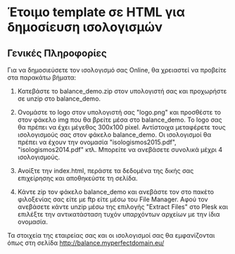 # Έτοιμο template σε HTML για δημοσίευση ισολογισμών
Γενικές Πληροφορίες
--------------------
Για να δημοσιεύσετε τον ισολογισμό σας Online, θα χρειαστεί να προβείτε στα παρακάτω βήματα:

1. Κατεβάστε το balance_demo.zip στον υπολογιστή σας και προχωρήστε σε unzip στο balance_demo.

2. Ονομάστε το logo στον υπολογιστή σας "logo.png" και προσθέστε το στον φάκελο img που θα βρείτε μέσα στο balance_demo. To logo σας θα πρέπει να έχει μέγεθος 300x100 pixel.
Αντίστοιχα μεταφέρετε τους ισολογισμούς σας στον φάκελο balance_demo. Οι ισολογισμοί θα πρέπει να έχουν την ονομασία "isologismos2015.pdf", "isologismos2014.pdf" κτλ.
Μπορείτε να ανεβάσετε συνολικά μέχρι 4 ισολογισμούς.

3. Ανοίξτε την index.html, περάστε τα δεδομένα της δικής σας επιχείρησης και αποθηκεύστε τη σελίδα.

4. Κάντε zip τον φάκελο balance_demo και ανεβάστε τον στο πακέτο φιλοξενίας σας είτε με ftp είτε μέσω του File Manager. Αφού τον ανεβάσετε κάντε unzip μέσω της επιλογής "Extract Files" στο Plesk και επιλέξτε την αντικατάσταση τυχόν υπαρχόντων αρχείων με την ίδια ονομασία.

Τα στοιχεία της εταιρείας σας και οι ισολογισμοί σας θα εμφανίζονται όπως στη σελίδα http://balance.myperfectdomain.eu/
